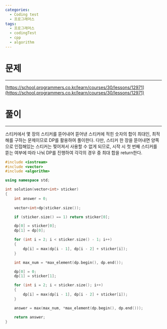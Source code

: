 ```yaml
---
categories:
  - Coding test
  - 프로그래머스
tags:
  - 프로그래머스
  - codingTest
  - cpp
  - algorithm
---
```

# 문제
___

[https://school.programmers.co.kr/learn/courses/30/lessons/12971](https://school.programmers.co.kr/learn/courses/30/lessons/12971)

# 풀이
___

스티커에서 몇 장의 스티커를 뜯어내어 뜯어낸 스티커에 적힌 숫자의 합이 최대인, 최적해를 구하는 문제이므로 DP를 활용하여 풀이한다. 다만, 스티커 한 장을 뜯어내면 양쪽으로 인접해있는 스티커는 찢어져서 사용할 수 없게 되므로, 시작 시 첫 번째 스티커를 뜯는 여부에 따라 나눠 DP를 진행하여 각각의 경우 중 최대 합을 return한다.

```c++
#include <iostream>
#include <vector>
#include <algorithm>

using namespace std;

int solution(vector<int> sticker)
{
    int answer = 0;
    
    vector<int>dp(sticker.size());

    if (sticker.size() == 1) return sticker[0]; 

    dp[0] = sticker[0];
    dp[1] = dp[0];

    for (int i = 2; i < sticker.size() - 1; i++)
    {
        dp[i] = max(dp[i - 1], dp[i - 2] + sticker[i]);
    }

    int max_num = *max_element(dp.begin(), dp.end());

    dp[0] = 0;
    dp[1] = sticker[1];

    for (int i = 2; i < sticker.size(); i++)
    {
        dp[i] = max(dp[i - 1], dp[i - 2] + sticker[i]);
    }

    answer = max(max_num, *max_element(dp.begin(), dp.end()));

    return answer;
}


```